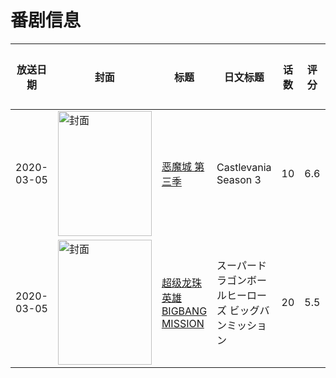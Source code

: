 # 番剧信息

|放送日期|封面|标题|日文标题|话数|评分|评分人数|
|---|---|---|---|---|---|---|
|2020-03-05|<img src="//lain.bgm.tv/pic/cover/c/27/3b/265712_hv6i4.jpg" alt="封面" style="width:150px;height:200px;object-fit:cover;">|[恶魔城 第三季](https://bangumi.tv/subject/265712)|Castlevania Season 3|10|6.6|245人评分|
|2020-03-05|<img src="//lain.bgm.tv/pic/cover/c/d2/93/303963_79aba.jpg" alt="封面" style="width:150px;height:200px;object-fit:cover;">|[超级龙珠英雄BIGBANG MISSION](https://bangumi.tv/subject/303963)|スーパードラゴンボールヒーローズ ビッグバンミッション|20|5.5|67人评分|

